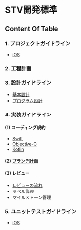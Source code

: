 # STV開発標準

## Content Of Table

### 1. プロジェクトガイドライン
 - [iOS](https://github.com/stv-ekushida/ios-design-guide/wiki/%5BWIP%5D-iOS%E3%82%A2%E3%83%97%E3%83%AA-%E3%83%97%E3%83%AD%E3%82%B8%E3%82%A7%E3%82%AF%E3%83%88%E3%82%AC%E3%82%A4%E3%83%89%E3%83%A9%E3%82%A4%E3%83%B3)

### 2. 工程計画

### 3. 設計ガイドライン
 - [基本設計](https://github.com/stv-ekushida/ios-design-guide/wiki/%E5%9F%BA%E6%9C%AC%E8%A8%AD%E8%A8%88) <br>
 - [プログラム設計](https://github.com/stv-ekushida/ios-design-guide/wiki/%5BWIP%5D-%E3%83%97%E3%83%AD%E3%82%B0%E3%83%A9%E3%83%A0%E8%A8%AD%E8%A8%88%E3%82%AC%E3%82%A4%E3%83%89%E3%83%A9%E3%82%A4%E3%83%B3)


### 4. 実装ガイドライン
#### (1) コーディング規約
 - [Swift](https://github.com/SmartTechVentures/swift-style-guide) <br>
 - [Objective-C](https://github.com/SmartTechVentures/Objective-C-style-guide)<br>
 - [Kotlin](https://github.com/SmartTechVentures/kotlin-style-guide)

#### (2)  [ブランチ計画](https://github.com/stv-ekushida/ios-design-guide/wiki/%E3%83%96%E3%83%A9%E3%83%B3%E3%83%81%E8%A8%88%E7%94%BB)

#### (3) レビュー
 - [レビューの流れ](https://github.com/stv-ekushida/ios-design-guide/wiki/PR%E3%81%8B%E3%82%89%E3%83%AC%E3%83%93%E3%83%A5%E3%83%BC%E5%AE%8C%E4%BA%86%E3%81%BE%E3%81%A7%E3%81%AE%E6%B5%81%E3%82%8C) <br>
 - ラベル管理 <br>
 - マイルストーン管理

### 5. ユニットテストガイドライン
 - [iOS](https://github.com/stv-ekushida/ios-design-guide/wiki/%5BWIP%5DiOS%E3%82%A2%E3%83%97%E3%83%AA-%E3%83%A6%E3%83%8B%E3%83%83%E3%83%88%E3%83%86%E3%82%B9%E3%83%88%E3%82%AC%E3%82%A4%E3%83%89%E3%83%A9%E3%82%A4%E3%83%B3)
